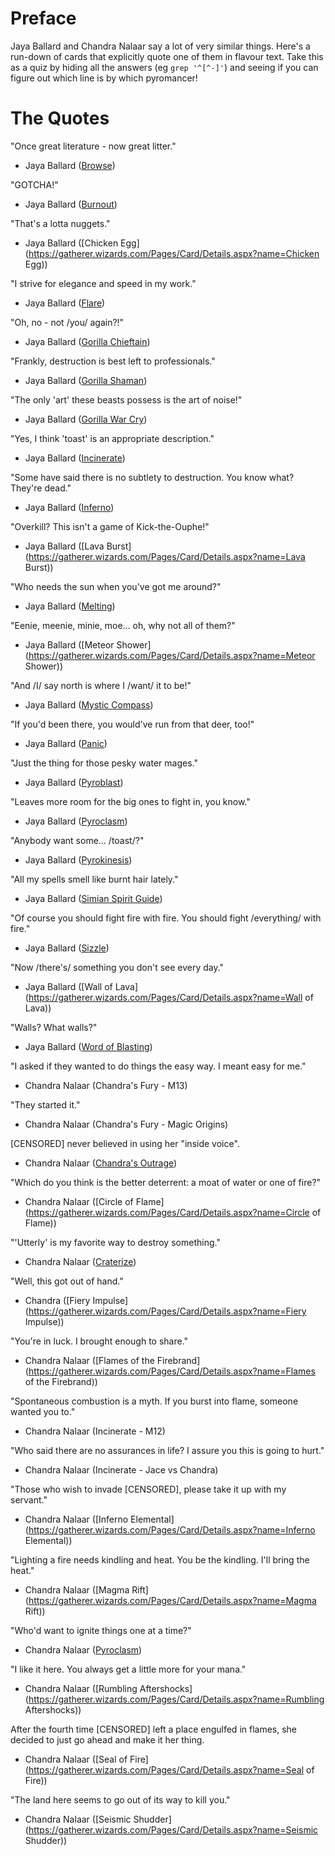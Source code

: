 Preface
=======

Jaya Ballard and Chandra Nalaar say a lot of very similar things. Here's a run-down
of cards that explicitly quote one of them in flavour text. Take this as a quiz by
hiding all the answers (eg `grep '^[^-]'`) and seeing if you can figure out which
line is by which pyromancer!

The Quotes
==========

"Once great literature - now great litter."
- Jaya Ballard ([Browse](https://gatherer.wizards.com/Pages/Card/Details.aspx?name=Browse))

"GOTCHA!"
- Jaya Ballard ([Burnout](https://gatherer.wizards.com/Pages/Card/Details.aspx?name=Burnout))

"That's a lotta nuggets."
- Jaya Ballard ([Chicken Egg](https://gatherer.wizards.com/Pages/Card/Details.aspx?name=Chicken Egg))

"I strive for elegance and speed in my work."
- Jaya Ballard ([Flare](https://gatherer.wizards.com/Pages/Card/Details.aspx?multiverseid=2621))

"Oh, no - not /you/ again?!"
- Jaya Ballard ([Gorilla Chieftain](https://gatherer.wizards.com/Pages/Card/Details.aspx?multiverseid=3143))

"Frankly, destruction is best left to professionals."
- Jaya Ballard ([Gorilla Shaman](https://gatherer.wizards.com/Pages/Card/Details.aspx?multiverseid=3171))

"The only 'art' these beasts possess is the art of noise!"
- Jaya Ballard ([Gorilla War Cry](https://gatherer.wizards.com/Pages/Card/Details.aspx?multiverseid=3173))

"Yes, I think 'toast' is an appropriate description."
- Jaya Ballard ([Incinerate](https://gatherer.wizards.com/Pages/Card/Details.aspx?multiverseid=2630))

"Some have said there is no subtlety to destruction. You know what? They're dead."
- Jaya Ballard ([Inferno](https://gatherer.wizards.com/Pages/Card/Details.aspx?name=Inferno))

"Overkill? This isn't a game of Kick-the-Ouphe!"
- Jaya Ballard ([Lava Burst](https://gatherer.wizards.com/Pages/Card/Details.aspx?name=Lava Burst))

"Who needs the sun when you've got me around?"
- Jaya Ballard ([Melting](https://gatherer.wizards.com/Pages/Card/Details.aspx?name=Melting))

"Eenie, meenie, minie, moe... oh, why not all of them?"
- Jaya Ballard ([Meteor Shower](https://gatherer.wizards.com/Pages/Card/Details.aspx?name=Meteor Shower))

"And /I/ say north is where I /want/ it to be!"
- Jaya Ballard ([Mystic Compass](https://gatherer.wizards.com/Pages/Card/Details.aspx?multiverseid=3050))

"If you'd been there, you would've run from that deer, too!"
- Jaya Ballard ([Panic](https://gatherer.wizards.com/Pages/Card/Details.aspx?name=Panic))

"Just the thing for those pesky water mages."
- Jaya Ballard ([Pyroblast](https://gatherer.wizards.com/Pages/Card/Details.aspx?multiverseid=2649))

"Leaves more room for the big ones to fight in, you know."
- Jaya Ballard ([Pyroclasm](https://gatherer.wizards.com/Pages/Card/Details.aspx?multiverseid=2650))

"Anybody want some... /toast/?"
- Jaya Ballard ([Pyrokinesis](https://gatherer.wizards.com/Pages/Card/Details.aspx?multiverseid=3180))

"All my spells smell like burnt hair lately."
- Jaya Ballard ([Simian Spirit Guide](https://gatherer.wizards.com/Pages/Card/Details.aspx?multiverseid=124474))

"Of course you should fight fire with fire. You should fight /everything/ with fire."
- Jaya Ballard ([Sizzle](https://gatherer.wizards.com/Pages/Card/Details.aspx?name=Sizzle))

"Now /there's/ something you don't see every day."
- Jaya Ballard ([Wall of Lava](https://gatherer.wizards.com/Pages/Card/Details.aspx?name=Wall of Lava))

"Walls? What walls?"
- Jaya Ballard ([Word of Blasting](https://gatherer.wizards.com/Pages/Card/Details.aspx?multiverseid=2660))

"I asked if they wanted to do things the easy way. I meant easy for me."
- Chandra Nalaar (Chandra's Fury - M13)

"They started it."
- Chandra Nalaar (Chandra's Fury - Magic Origins)

[CENSORED] never believed in using her "inside voice".
- Chandra Nalaar ([Chandra's Outrage](https://gatherer.wizards.com/Pages/Card/Details.aspx?multiverseid=226585))

"Which do you think is the better deterrent: a moat of water or one of fire?"
- Chandra Nalaar ([Circle of Flame](https://gatherer.wizards.com/Pages/Card/Details.aspx?name=Circle of Flame))

"'Utterly' is my favorite way to destroy something."
- Chandra Nalaar ([Craterize](https://gatherer.wizards.com/Pages/Card/Details.aspx?name=Craterize))

"Well, this got out of hand."
- Chandra ([Fiery Impulse](https://gatherer.wizards.com/Pages/Card/Details.aspx?name=Fiery Impulse))

"You're in luck. I brought enough to share."
- Chandra Nalaar ([Flames of the Firebrand](https://gatherer.wizards.com/Pages/Card/Details.aspx?name=Flames of the Firebrand))

"Spontaneous combustion is a myth. If you burst into flame, someone wanted you to."
- Chandra Nalaar (Incinerate - M12)

"Who said there are no assurances in life? I assure you this is going to hurt."
- Chandra Nalaar (Incinerate - Jace vs Chandra)

"Those who wish to invade [CENSORED], please take it up with my servant."
- Chandra Nalaar ([Inferno Elemental](https://gatherer.wizards.com/Pages/Card/Details.aspx?name=Inferno Elemental))

"Lighting a fire needs kindling and heat. You be the kindling. I'll bring the heat."
- Chandra Nalaar ([Magma Rift](https://gatherer.wizards.com/Pages/Card/Details.aspx?name=Magma Rift))

"Who'd want to ignite things one at a time?"
- Chandra Nalaar ([Pyroclasm](https://gatherer.wizards.com/Pages/Card/Details.aspx?multiverseid=208009))

"I like it here. You always get a little more for your mana."
- Chandra Nalaar ([Rumbling Aftershocks](https://gatherer.wizards.com/Pages/Card/Details.aspx?name=Rumbling Aftershocks))

After the fourth time [CENSORED] left a place engulfed in flames, she decided to just go ahead and make it her thing.
- Chandra Nalaar ([Seal of Fire](https://gatherer.wizards.com/Pages/Card/Details.aspx?name=Seal of Fire))

"The land here seems to go out of its way to kill you."
- Chandra Nalaar ([Seismic Shudder](https://gatherer.wizards.com/Pages/Card/Details.aspx?name=Seismic Shudder))
